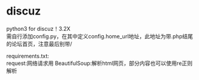 # discuz
python3 for discuz！3.2X  
需自行添加config.py，在其中定义config.home_url地址，此地址为带.php结尾的论坛首页，注意最后别带/

requirements.txt:  
request:网络请求用
BeautifulSoup:解析html网页，部分内容也可以使用re正则解析

